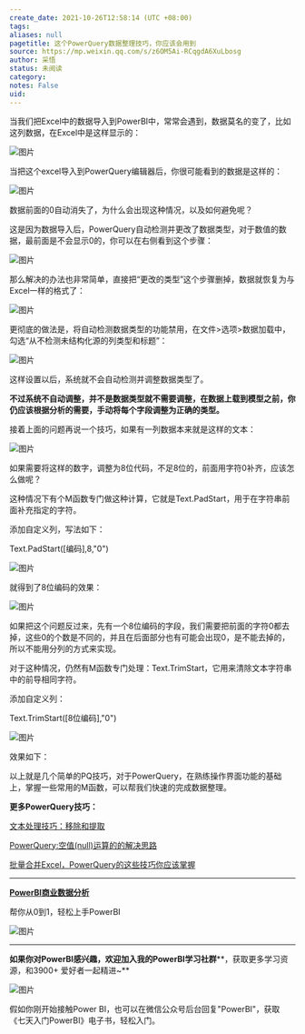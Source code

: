 ```yaml
---
create_date: 2021-10-26T12:58:14 (UTC +08:00)
tags: 
aliases: null
pagetitle: 这个PowerQuery数据整理技巧，你应该会用到
source: https://mp.weixin.qq.com/s/z6OM5Ai-RCqgdA6XuLbosg
author: 采悟
status: 未阅读
category: 
notes: False
uid: 
---
```


当我们把Excel中的数据导入到PowerBI中，常常会遇到，数据莫名的变了，比如这列数据，在Excel中是这样显示的：

![图片](https://mmbiz.qpic.cn/mmbiz_png/aHEbZtANQJOW7rZKa10l2WGJrAyaP5YD4wgbsiaHDXh3zLBydFYyfxfgoPJgQI7c7pLicgda74rJ8GfmnSabeiaJA/640?wx_fmt=png&wxfrom=5&wx_lazy=1&wx_co=1)

当把这个excel导入到PowerQuery编辑器后，你很可能看到的数据是这样的：

![图片](https://mmbiz.qpic.cn/mmbiz_png/aHEbZtANQJOW7rZKa10l2WGJrAyaP5YDrZqkFTnHtcjoWdxEdQynichz44gKbUM47WssWCOxSbkTYZUclDnOpvw/640?wx_fmt=png&wxfrom=5&wx_lazy=1&wx_co=1)

数据前面的0自动消失了，为什么会出现这种情况，以及如何避免呢？

这是因为数据导入后，PowerQuery自动检测并更改了数据类型，对于数值的数据，最前面是不会显示0的，你可以在右侧看到这个步骤：

![图片](https://mmbiz.qpic.cn/mmbiz_png/aHEbZtANQJOW7rZKa10l2WGJrAyaP5YDG6uIEofKqNRE75k6cYvk1msqTQGLtW0Ru4JYFJ9eT4ts5icJYicTlKeg/640?wx_fmt=png&wxfrom=5&wx_lazy=1&wx_co=1)

那么解决的办法也非常简单，直接把“更改的类型”这个步骤删掉，数据就恢复为与Excel一样的格式了：

![图片](https://mmbiz.qpic.cn/mmbiz_png/aHEbZtANQJOW7rZKa10l2WGJrAyaP5YDFpRdYib0BSDPLic7MUC5Jtd0hMlwWyMf54MDT44e6JcViashPrq0mntibw/640?wx_fmt=png&wxfrom=5&wx_lazy=1&wx_co=1)

更彻底的做法是，将自动检测数据类型的功能禁用，在文件>选项>数据加载中，勾选“从不检测未结构化源的列类型和标题”：  

![图片](https://mmbiz.qpic.cn/mmbiz_png/aHEbZtANQJOW7rZKa10l2WGJrAyaP5YDy1LUpQpGfDgKiagoazem7k2SA5CdrMiaCibo1TtXjibFxVAVaeoyxKKribQ/640?wx_fmt=png&wxfrom=5&wx_lazy=1&wx_co=1)

这样设置以后，系统就不会自动检测并调整数据类型了。

**不过系统不自动调整，并不是数据类型就不需要调整，在数据上载到模型之前，你仍应该根据分析的需要，手动将每个字段调整为正确的类型。**

接着上面的问题再说一个技巧，如果有一列数据本来就是这样的文本：

![图片](https://mmbiz.qpic.cn/mmbiz_png/aHEbZtANQJOW7rZKa10l2WGJrAyaP5YDsRWZm8GzZxZMjAqzxsE7YJvjdGenadukftTH49c9oibdicT5hFUHWDZw/640?wx_fmt=png&wxfrom=5&wx_lazy=1&wx_co=1)

如果需要将这样的数字，调整为8位代码，不足8位的，前面用字符0补齐，应该怎么做呢？

这种情况下有个M函数专门做这种计算，它就是Text.PadStart，用于在字符串前面补充指定的字符。

添加自定义列，写法如下：

Text.PadStart(\[编码\],8,"0")

![图片](https://mmbiz.qpic.cn/mmbiz_png/aHEbZtANQJOW7rZKa10l2WGJrAyaP5YDPd8H4bY9stOuI9TgGrDOuKR46bE8V0rPv1Sia8e7WgUMaZuOftWDE5A/640?wx_fmt=png&wxfrom=5&wx_lazy=1&wx_co=1)

就得到了8位编码的效果：  

![图片](https://mmbiz.qpic.cn/mmbiz_png/aHEbZtANQJOW7rZKa10l2WGJrAyaP5YD771SHLyo1zu59iarZLOtvUXYTuU94ahHI7AMibZfCFkl5fibQ0qTJE4cA/640?wx_fmt=png&wxfrom=5&wx_lazy=1&wx_co=1)

如果把这个问题反过来，先有一个8位编码的字段，我们需要把前面的字符0都去掉，这些0的个数是不同的，并且在后面部分也有可能会出现0，是不能去掉的，所以不能用分列的方式来实现。  

对于这种情况，仍然有M函数专门处理：Text.TrimStart，它用来清除文本字符串中的前导相同字符。

添加自定义列：

Text.TrimStart(\[8位编码\],"0")

![图片](https://mmbiz.qpic.cn/mmbiz_png/aHEbZtANQJOW7rZKa10l2WGJrAyaP5YDSyURQyUxFuv43G1GLpibQY3XhYK7ibkcib6uOup4W8t46B5tH2wNibsc8A/640?wx_fmt=png&wxfrom=5&wx_lazy=1&wx_co=1)

效果如下：  

以上就是几个简单的PQ技巧，对于PowerQuery，在熟练操作界面功能的基础上，掌握一些常用的M函数，可以帮我们快速的完成数据整理。  

**更多PowerQuery技巧：**

[文本处理技巧：移除和提取](http://mp.weixin.qq.com/s?__biz=MzA4MzQwMjY4MA==&mid=2484067947&idx=1&sn=193910835700587b71e74889f62244fd&chksm=8e0c74bcb97bfdaa4db1076e9bd92ac27a86be732b3d771b4b34f5111f53ed16969fcb3cce38&scene=21#wechat_redirect)

[PowerQuery:空值(null)运算的的解决思路](http://mp.weixin.qq.com/s?__biz=MzA4MzQwMjY4MA==&mid=2484069447&idx=1&sn=2c5eb332df256349769962e07307308d&chksm=8e0c4e90b97bc7864a8993e056aeb14afa9b4e1739c744c5c8e7b58d8b3a4874d0744c5aef8a&scene=21#wechat_redirect)  

[批量合并Excel，PowerQuery的这些技巧你应该掌握](http://mp.weixin.qq.com/s?__biz=MzA4MzQwMjY4MA==&mid=2484070803&idx=1&sn=826d571e4133872ff3bedb4ad4d524f9&chksm=8e0c4344b97bca5281787e9a0cf1a3f2571227316537b1ba7069c5bf5f600d4a4249cfc18932&scene=21#wechat_redirect) 

___

[**PowerBI商业数据分析**](http://mp.weixin.qq.com/s?__biz=MzA4MzQwMjY4MA==&mid=2484074987&idx=1&sn=5cf4ba4b683ee9136bb7a26f6e9bcf01&chksm=8e0c533cb97bda2add48a4576b9c1e230249a5a4160dd93cd677a37ea21d26fc9cc26fc4cb1c&scene=21#wechat_redirect)

帮你从0到1，轻松上手PowerBI

![图片](https://mmbiz.qpic.cn/mmbiz_png/aHEbZtANQJN6oGnIQSa3kx3M0QQESdrYCTV9SBx5LXD4kp3icA9LouW3YN2z2njBWWQzM1zia9Fbeky0fdIpNakw/640?wx_fmt=png&wxfrom=5&wx_lazy=1&wx_co=1)

___

**如果你对PowerBI感兴趣，欢迎加入我的PowerBI学习社群****，获取更多学习资源，和3900+ 爱好者一起精进~**

![图片](https://mmbiz.qpic.cn/mmbiz_png/aHEbZtANQJMqicSUp5EfHiae4ibtEjIZsDCy5RUEz1Yp2hsG1ExlG3XiaqfWPqspJ1oiaEcKjuJCKPStBaWQXO6SOew/640?wx_fmt=png&wxfrom=5&wx_lazy=1&wx_co=1)

假如你刚开始接触Power BI，也可以在微信公众号后台回复"PowerBI"，获取《七天入门PowerBI》电子书，轻松入门。
